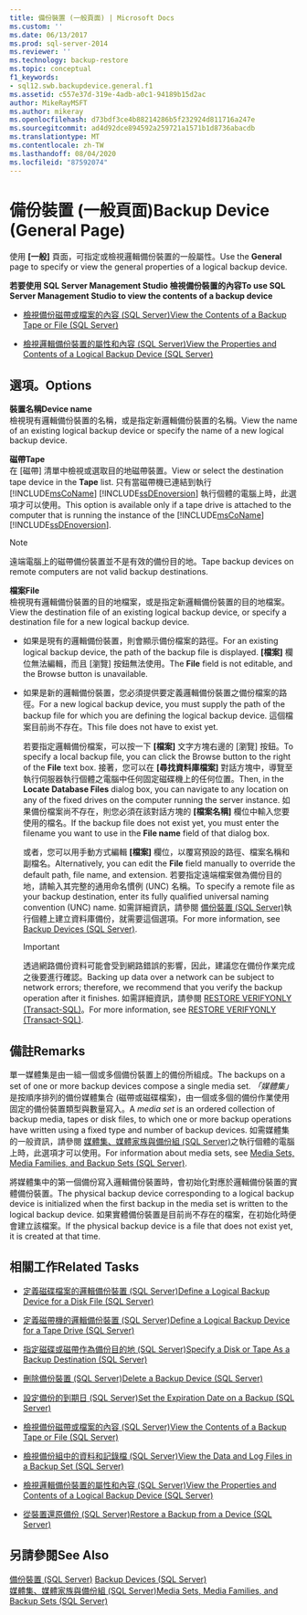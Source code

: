 ```yaml
---
title: 備份裝置 (一般頁面) | Microsoft Docs
ms.custom: ''
ms.date: 06/13/2017
ms.prod: sql-server-2014
ms.reviewer: ''
ms.technology: backup-restore
ms.topic: conceptual
f1_keywords:
- sql12.swb.backupdevice.general.f1
ms.assetid: c557e37d-319e-4adb-a0c1-94189b15d2ac
author: MikeRayMSFT
ms.author: mikeray
ms.openlocfilehash: d73bdf3ce4b88214286b5f232924d811716a247e
ms.sourcegitcommit: ad4d92dce894592a259721a1571b1d8736abacdb
ms.translationtype: MT
ms.contentlocale: zh-TW
ms.lasthandoff: 08/04/2020
ms.locfileid: "87592074"
---
```

# <a name="backup-device-general-page"></a><span data-ttu-id="a3cad-102">備份裝置 (一般頁面)</span><span class="sxs-lookup"><span data-stu-id="a3cad-102">Backup Device (General Page)</span></span>
  <span data-ttu-id="a3cad-103">使用 **[一般]** 頁面，可指定或檢視邏輯備份裝置的一般屬性。</span><span class="sxs-lookup"><span data-stu-id="a3cad-103">Use the **General** page to specify or view the general properties of a logical backup device.</span></span>  
  
 <span data-ttu-id="a3cad-104">**若要使用 SQL Server Management Studio 檢視備份裝置的內容**</span><span class="sxs-lookup"><span data-stu-id="a3cad-104">**To use SQL Server Management Studio to view the contents of a backup device**</span></span>  
  
-   [<span data-ttu-id="a3cad-105">檢視備份磁帶或檔案的內容 &#40;SQL Server&#41;</span><span class="sxs-lookup"><span data-stu-id="a3cad-105">View the Contents of a Backup Tape or File &#40;SQL Server&#41;</span></span>](view-the-contents-of-a-backup-tape-or-file-sql-server.md)  
  
-   [<span data-ttu-id="a3cad-106">檢視邏輯備份裝置的屬性和內容 &#40;SQL Server&#41;</span><span class="sxs-lookup"><span data-stu-id="a3cad-106">View the Properties and Contents of a Logical Backup Device &#40;SQL Server&#41;</span></span>](view-the-properties-and-contents-of-a-logical-backup-device-sql-server.md)  
  
## <a name="options"></a><span data-ttu-id="a3cad-107">選項。</span><span class="sxs-lookup"><span data-stu-id="a3cad-107">Options</span></span>  
 <span data-ttu-id="a3cad-108">**裝置名稱**</span><span class="sxs-lookup"><span data-stu-id="a3cad-108">**Device name**</span></span>  
 <span data-ttu-id="a3cad-109">檢視現有邏輯備份裝置的名稱，或是指定新邏輯備份裝置的名稱。</span><span class="sxs-lookup"><span data-stu-id="a3cad-109">View the name of an existing logical backup device or specify the name of a new logical backup device.</span></span>  
  
 <span data-ttu-id="a3cad-110">**磁帶**</span><span class="sxs-lookup"><span data-stu-id="a3cad-110">**Tape**</span></span>  
 <span data-ttu-id="a3cad-111">在 [磁帶]  清單中檢視或選取目的地磁帶裝置。</span><span class="sxs-lookup"><span data-stu-id="a3cad-111">View or select the destination tape device in the **Tape** list.</span></span> <span data-ttu-id="a3cad-112">只有當磁帶機已連結到執行 [!INCLUDE[msCoName](../../includes/msconame-md.md)] [!INCLUDE[ssDEnoversion](../../includes/ssdenoversion-md.md)] 執行個體的電腦上時，此選項才可以使用。</span><span class="sxs-lookup"><span data-stu-id="a3cad-112">This option is available only if a tape drive is attached to the computer that is running the instance of the [!INCLUDE[msCoName](../../includes/msconame-md.md)] [!INCLUDE[ssDEnoversion](../../includes/ssdenoversion-md.md)].</span></span>  
  
> [!NOTE]  
>  <span data-ttu-id="a3cad-113">遠端電腦上的磁帶備份裝置並不是有效的備份目的地。</span><span class="sxs-lookup"><span data-stu-id="a3cad-113">Tape backup devices on remote computers are not valid backup destinations.</span></span>  
  
 <span data-ttu-id="a3cad-114">**檔案**</span><span class="sxs-lookup"><span data-stu-id="a3cad-114">**File**</span></span>  
 <span data-ttu-id="a3cad-115">檢視現有邏輯備份裝置的目的地檔案，或是指定新邏輯備份裝置的目的地檔案。</span><span class="sxs-lookup"><span data-stu-id="a3cad-115">View the destination file of an existing logical backup device, or specify a destination file for a new logical backup device.</span></span>  
  
-   <span data-ttu-id="a3cad-116">如果是現有的邏輯備份裝置，則會顯示備份檔案的路徑。</span><span class="sxs-lookup"><span data-stu-id="a3cad-116">For an existing logical backup device, the path of the backup file is displayed.</span></span> <span data-ttu-id="a3cad-117">**[檔案]** 欄位無法編輯，而且 [瀏覽] 按鈕無法使用。</span><span class="sxs-lookup"><span data-stu-id="a3cad-117">The **File** field is not editable, and the Browse button is unavailable.</span></span>  
  
-   <span data-ttu-id="a3cad-118">如果是新的邏輯備份裝置，您必須提供要定義邏輯備份裝置之備份檔案的路徑。</span><span class="sxs-lookup"><span data-stu-id="a3cad-118">For a new logical backup device, you must supply the path of the backup file for which you are defining the logical backup device.</span></span> <span data-ttu-id="a3cad-119">這個檔案目前尚不存在。</span><span class="sxs-lookup"><span data-stu-id="a3cad-119">This file does not have to exist yet.</span></span>  
  
     <span data-ttu-id="a3cad-120">若要指定邏輯備份檔案，可以按一下 **[檔案]** 文字方塊右邊的 [瀏覽] 按鈕。</span><span class="sxs-lookup"><span data-stu-id="a3cad-120">To specify a local backup file, you can click the Browse button to the right of the **File** text box.</span></span> <span data-ttu-id="a3cad-121">接著，您可以在 **[尋找資料庫檔案]** 對話方塊中，導覽至執行伺服器執行個體之電腦中任何固定磁碟機上的任何位置。</span><span class="sxs-lookup"><span data-stu-id="a3cad-121">Then, in the **Locate Database Files** dialog box, you can navigate to any location on any of the fixed drives on the computer running the server instance.</span></span> <span data-ttu-id="a3cad-122">如果備份檔案尚不存在，則您必須在該對話方塊的 **[檔案名稱]** 欄位中輸入您要使用的檔名。</span><span class="sxs-lookup"><span data-stu-id="a3cad-122">If the backup file does not exist yet, you must enter the filename you want to use in the **File name** field of that dialog box.</span></span>  
  
     <span data-ttu-id="a3cad-123">或者，您可以用手動方式編輯 **[檔案]** 欄位，以覆寫預設的路徑、檔案名稱和副檔名。</span><span class="sxs-lookup"><span data-stu-id="a3cad-123">Alternatively, you can edit the **File** field manually to override the default path, file name, and extension.</span></span> <span data-ttu-id="a3cad-124">若要指定遠端檔案做為備份目的地，請輸入其完整的通用命名慣例 (UNC) 名稱。</span><span class="sxs-lookup"><span data-stu-id="a3cad-124">To specify a remote file as your backup destination, enter its fully qualified universal naming convention (UNC) name.</span></span> <span data-ttu-id="a3cad-125">如需詳細資訊，請參閱 [備份裝置 &#40;SQL Server&#41;](backup-devices-sql-server.md)執行個體上建立資料庫備份，就需要這個選項。</span><span class="sxs-lookup"><span data-stu-id="a3cad-125">For more information, see [Backup Devices &#40;SQL Server&#41;](backup-devices-sql-server.md).</span></span>  
  
    > [!IMPORTANT]  
    >  <span data-ttu-id="a3cad-126">透過網路備份資料可能會受到網路錯誤的影響，因此，建議您在備份作業完成之後要進行確認。</span><span class="sxs-lookup"><span data-stu-id="a3cad-126">Backing up data over a network can be subject to network errors; therefore, we recommend that you verify the backup operation after it finishes.</span></span> <span data-ttu-id="a3cad-127">如需詳細資訊，請參閱 [RESTORE VERIFYONLY &#40;Transact-SQL&#41;](/sql/t-sql/statements/restore-statements-verifyonly-transact-sql)。</span><span class="sxs-lookup"><span data-stu-id="a3cad-127">For more information, see [RESTORE VERIFYONLY &#40;Transact-SQL&#41;](/sql/t-sql/statements/restore-statements-verifyonly-transact-sql).</span></span>  
  
## <a name="remarks"></a><span data-ttu-id="a3cad-128">備註</span><span class="sxs-lookup"><span data-stu-id="a3cad-128">Remarks</span></span>  
 <span data-ttu-id="a3cad-129">單一媒體集是由一組一個或多個備份裝置上的備份所組成。</span><span class="sxs-lookup"><span data-stu-id="a3cad-129">The backups on a set of one or more backup devices compose a single media set.</span></span> <span data-ttu-id="a3cad-130">*「媒體集」* 是按順序排列的備份媒體集合 (磁帶或磁碟檔案)，由一個或多個的備份作業使用固定的備份裝置類型與數量寫入。</span><span class="sxs-lookup"><span data-stu-id="a3cad-130">A *media set* is an ordered collection of backup media, tapes or disk files, to which one or more backup operations have written using a fixed type and number of backup devices.</span></span> <span data-ttu-id="a3cad-131">如需媒體集的一般資訊，請參閱 [媒體集、媒體家族與備份組 &#40;SQL Server&#41;](media-sets-media-families-and-backup-sets-sql-server.md)之執行個體的電腦上時，此選項才可以使用。</span><span class="sxs-lookup"><span data-stu-id="a3cad-131">For information about media sets, see [Media Sets, Media Families, and Backup Sets &#40;SQL Server&#41;](media-sets-media-families-and-backup-sets-sql-server.md).</span></span>  
  
 <span data-ttu-id="a3cad-132">將媒體集中的第一個備份寫入邏輯備份裝置時，會初始化對應於邏輯備份裝置的實體備份裝置。</span><span class="sxs-lookup"><span data-stu-id="a3cad-132">The physical backup device corresponding to a logical backup device is initialized when the first backup in the media set is written to the logical backup device.</span></span> <span data-ttu-id="a3cad-133">如果實體備份裝置是目前尚不存在的檔案，在初始化時便會建立該檔案。</span><span class="sxs-lookup"><span data-stu-id="a3cad-133">If the physical backup device is a file that does not exist yet, it is created at that time.</span></span>  
  
##  <a name="related-tasks"></a><a name="RelatedTasks"></a> <span data-ttu-id="a3cad-134">相關工作</span><span class="sxs-lookup"><span data-stu-id="a3cad-134">Related Tasks</span></span>  
  
-   [<span data-ttu-id="a3cad-135">定義磁碟檔案的邏輯備份裝置 &#40;SQL Server&#41;</span><span class="sxs-lookup"><span data-stu-id="a3cad-135">Define a Logical Backup Device for a Disk File &#40;SQL Server&#41;</span></span>](define-a-logical-backup-device-for-a-disk-file-sql-server.md)  
  
-   [<span data-ttu-id="a3cad-136">定義磁帶機的邏輯備份裝置 &#40;SQL Server&#41;</span><span class="sxs-lookup"><span data-stu-id="a3cad-136">Define a Logical Backup Device for a Tape Drive &#40;SQL Server&#41;</span></span>](define-a-logical-backup-device-for-a-tape-drive-sql-server.md)  
  
-   [<span data-ttu-id="a3cad-137">指定磁碟或磁帶作為備份目的地 &#40;SQL Server&#41;</span><span class="sxs-lookup"><span data-stu-id="a3cad-137">Specify a Disk or Tape As a Backup Destination &#40;SQL Server&#41;</span></span>](specify-a-disk-or-tape-as-a-backup-destination-sql-server.md)  
  
-   [<span data-ttu-id="a3cad-138">刪除備份裝置 &#40;SQL Server&#41;</span><span class="sxs-lookup"><span data-stu-id="a3cad-138">Delete a Backup Device &#40;SQL Server&#41;</span></span>](delete-a-backup-device-sql-server.md)  
  
-   [<span data-ttu-id="a3cad-139">設定備份的到期日 &#40;SQL Server&#41;</span><span class="sxs-lookup"><span data-stu-id="a3cad-139">Set the Expiration Date on a Backup &#40;SQL Server&#41;</span></span>](set-the-expiration-date-on-a-backup-sql-server.md)  
  
-   [<span data-ttu-id="a3cad-140">檢視備份磁帶或檔案的內容 &#40;SQL Server&#41;</span><span class="sxs-lookup"><span data-stu-id="a3cad-140">View the Contents of a Backup Tape or File &#40;SQL Server&#41;</span></span>](view-the-contents-of-a-backup-tape-or-file-sql-server.md)  
  
-   [<span data-ttu-id="a3cad-141">檢視備份組中的資料和記錄檔 &#40;SQL Server&#41;</span><span class="sxs-lookup"><span data-stu-id="a3cad-141">View the Data and Log Files in a Backup Set &#40;SQL Server&#41;</span></span>](view-the-data-and-log-files-in-a-backup-set-sql-server.md)  
  
-   [<span data-ttu-id="a3cad-142">檢視邏輯備份裝置的屬性和內容 &#40;SQL Server&#41;</span><span class="sxs-lookup"><span data-stu-id="a3cad-142">View the Properties and Contents of a Logical Backup Device &#40;SQL Server&#41;</span></span>](view-the-properties-and-contents-of-a-logical-backup-device-sql-server.md)  
  
-   [<span data-ttu-id="a3cad-143">從裝置還原備份 &#40;SQL Server&#41;</span><span class="sxs-lookup"><span data-stu-id="a3cad-143">Restore a Backup from a Device &#40;SQL Server&#41;</span></span>](restore-a-backup-from-a-device-sql-server.md)  
  
## <a name="see-also"></a><span data-ttu-id="a3cad-144">另請參閱</span><span class="sxs-lookup"><span data-stu-id="a3cad-144">See Also</span></span>  
 <span data-ttu-id="a3cad-145">[備份裝置 &#40;SQL Server&#41;](backup-devices-sql-server.md) </span><span class="sxs-lookup"><span data-stu-id="a3cad-145">[Backup Devices &#40;SQL Server&#41;](backup-devices-sql-server.md) </span></span>  
 [<span data-ttu-id="a3cad-146">媒體集、媒體家族與備份組 &#40;SQL Server&#41;</span><span class="sxs-lookup"><span data-stu-id="a3cad-146">Media Sets, Media Families, and Backup Sets &#40;SQL Server&#41;</span></span>](media-sets-media-families-and-backup-sets-sql-server.md)  
  
  
